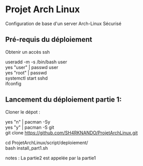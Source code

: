 # Projet Arch Linux
Configuration de base d'un server Arch-Linux Sécurisé

## Pré-requis du déploiement 

Obtenir un accès ssh

<span>useradd -m -s /bin/bash user<br></span>
<span>yes "user" | passwd user <br></span>
<span>yes "root" | passwd <br></span>
<span>systemctl start sshd <br></span>
<span>ifconfig<br></span>

## Lancement du déploiement partie 1:

<span>Cloner le dépot :</span>

<span>yes "n" | pacman -Sy <br></span>
<span>yes "y" | pacman -S git <br></span>
<span>git clone https://github.com/SH4RKNANDO/ProjetArchLinux.git <br></span>

<span>cd ProjetArchLinux/script/deploiement/ <br></span>
<span>bash install_part1.sh <br></span>

notes : La partie2 est appelée par la partie1
